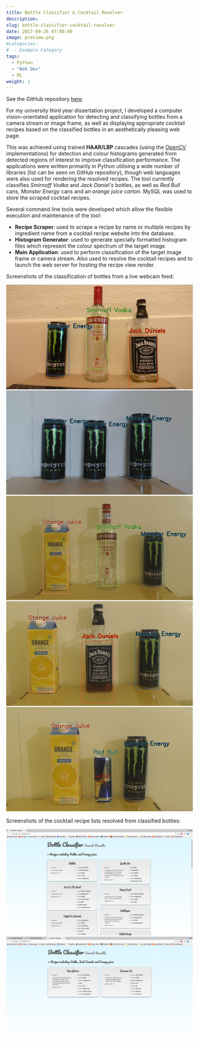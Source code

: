 ```yaml
---
title: Bottle Classifier & Cocktail Resolver
description:
slug: bottle-classifier-cocktail-resolver
date: 2017-09-26 07:00:00
image: preview.png
#categories:
#  - Example Category
tags:
  - Python
  - "Web Dev"
  - ML
weight: 1
---
```


See the GitHub repository [here](https://github.com/jemgunay/bottle-classifier).

For my university third year dissertation project, I developed a computer vision-orientated application for detecting
and classifying bottles from a camera stream or image frame, as well as displaying appropriate cocktail recipes based on
the classified bottles in an aesthetically pleasing web page.

This was achieved using trained **HAAR/LBP** cascades (using the [OpenCV](https://opencv.org/) implementations) for
detection and colour histograms generated from detected regions of interest to improve classification performance. The
applications were written primarily in Python utilising a wide number of libraries (list can be seen on GitHub
repository), though web languages were also used for rendering the resolved recipes. The tool currently classifies
*Smirnoff Vodka* and *Jack Daniel's* bottles, as well as *Red Bull* cans, *Monster Energy* cans and an *orange juice
carton*. MySQL was used to store the scraped cocktail recipes.

Several command line tools were developed which allow the flexible execution and maintenance of the tool:

- **Recipe Scraper**: used to scrape a recipe by name or multiple recipes by ingredient name from a cocktail recipe
  website into the database.
- **Histogram Generator**: used to generate specially formatted histogram files which represent the colour spectrum of
  the target image.
- **Main Application**: used to perform classification of the target image frame or camera stream. Also used to resolve
  the cocktail recipes and to launch the web server for hosting the recipe view render.

Screenshots of the classification of bottles from a live webcam feed:

![Example bottle classifications](frame.png) ![Example bottle classifications](frame2.png) ![Example bottle classifications](frame3.png)
![Example bottle classifications](frame4.png) ![Example bottle classifications](frame5.png)

Screenshots of the cocktail recipe lists resolved from classified bottles:

![Example resolved cocktail recipe view](frame6.png) ![Example resolved cocktail recipe view](frame7.png)